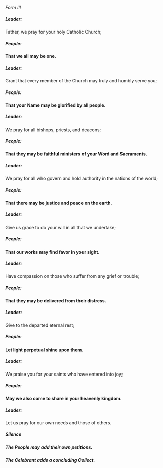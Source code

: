 _Form III_

##### Leader:
Father, we pray for your holy Catholic Church;

##### People:
**That we all may be one.**

##### Leader:
Grant that every member of the Church may truly and humbly serve you;

##### People:
**That your Name may be glorified by all people.**

##### Leader:
We pray for all bishops, priests, and deacons;

##### People:
**That they may be faithful ministers of your Word and Sacraments.**

##### Leader:
We pray for all who govern and hold authority in the nations of the world;

##### People:
**That there may be justice and peace on the earth.**

##### Leader:
Give us grace to do your will in all that we undertake;

##### People:
**That our works may find favor in your sight.**

##### Leader:
Have compassion on those who suffer from any grief or trouble;

##### People:
**That they may be delivered from their distress.**

##### Leader:
Give to the departed eternal rest;

##### People:
**Let light perpetual shine upon them.**

##### Leader:
We praise you for your saints who have entered into joy;

##### People:
**May we also come to share in your heavenly kingdom.**

##### Leader:
Let us pray for our own needs and those of others.

##### Silence

##### The People may add their own petitions.

##### The Celebrant adds a concluding Collect.
